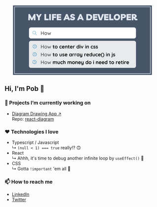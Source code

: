 <p align="center">
  <img alt="my quote" src="./pob_intro3.png" width="450" />
</p>

## Hi, I'm Pob 👻

### 🚧 Projects I’m currently working on

- [Diagram Drawing App ↗](https://react-diagram.netlify.app)  
  Repo: [react-diagram](https://github.com/pobch/react-diagram)

### ❤️ Technologies I love

- Typescript / Javascript  
  ↳ `(null < 1) === true` really!? 🙃
- React  
  ↳ Ahhh, it's time to debug another infinite loop by `useEffect()` 🧨
- CSS  
  ↳ Gotta `!important` 'em all 🚀

### 📫 How to reach me

- [LinkedIn](https://www.linkedin.com/in/pob-ch-b2836baa)
- [Twitter](https://twitter.com/pob_ch)

<!--
**pobch/pobch** is a ✨ _special_ ✨ repository because its `README.md` (this file) appears on your GitHub profile.

Here are some ideas to get you started:

- 🔭 I’m currently working on ...
- 🌱 I’m currently learning ...
- 👯 I’m looking to collaborate on ...
- 🤔 I’m looking for help with ...
- 💬 Ask me about ...
- 📫 How to reach me: ...
- 😄 Pronouns: ...
- ⚡ Fun fact: ...
-->

